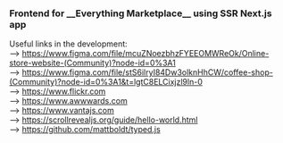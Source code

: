 <h3>Frontend for __Everything Marketplace__ using SSR Next.js app</h4>

Useful links in the development:<br>
--> https://www.figma.com/file/mcuZNoezbhzFYEEOMWReOk/Online-store-website-(Community)?node-id=0%3A1 <br>
--> https://www.figma.com/file/stS6ilryI84Dw3olknHhCW/coffee-shop-(Community)?node-id=0%3A1&t=lgtC8ELCixjzl9ln-0 <br> 
--> https://www.flickr.com <br>
--> https://www.awwwards.com <br>
--> https://www.vantajs.com <br>
--> https://scrollrevealjs.org/guide/hello-world.html <br>
--> https://github.com/mattboldt/typed.js <br>